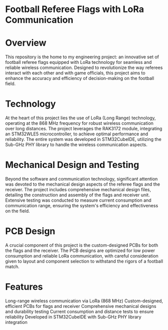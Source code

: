 # Football Referee Flags with LoRa Communication
# Overview
This repository is the home to my engineering project: an innovative set of football referee flags equipped with LoRa technology for seamless and reliable wireless communication. Designed to revolutionize the way referees interact with each other and with game officials, this project aims to enhance the accuracy and efficiency of decision-making on the football field.

# Technology
At the heart of this project lies the use of LoRa (Long Range) technology, operating at the 868 MHz frequency for robust wireless communication over long distances. The project leverages the RAK3172 module, integrating an STM32WLE5 microcontroller, to achieve optimal performance and reliability. The entire system was developed in STM32CubeIDE, utilizing the Sub-GHz PHY library to handle the wireless communication aspects.

# Mechanical Design and Testing
Beyond the software and communication technology, significant attention was devoted to the mechanical design aspects of the referee flags and the receiver. The project includes comprehensive mechanical design files, detailing the construction and assembly of the flags and receiver unit. Extensive testing was conducted to measure current consumption and communication range, ensuring the system's efficiency and effectiveness on the field.

# PCB Design
A crucial component of this project is the custom-designed PCBs for both the flags and the receiver. The PCB designs are optimized for low power consumption and reliable LoRa communication, with careful consideration given to layout and component selection to withstand the rigors of a football match.

# Features
Long-range wireless communication via LoRa (868 MHz)
Custom-designed, efficient PCBs for flags and receiver
Comprehensive mechanical designs and durability testing
Current consumption and distance tests to ensure reliability
Developed in STM32CubeIDE with Sub-GHz PHY library integration

